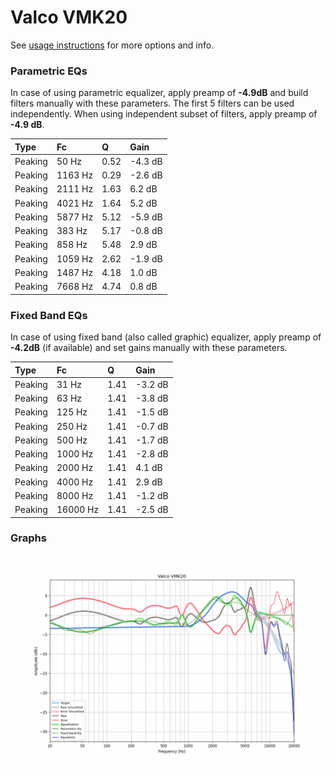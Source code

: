 # Valco VMK20
See [usage instructions](https://github.com/jaakkopasanen/AutoEq#usage) for more options and info.

### Parametric EQs
In case of using parametric equalizer, apply preamp of **-4.9dB** and build filters manually
with these parameters. The first 5 filters can be used independently.
When using independent subset of filters, apply preamp of **-4.9 dB**.

| Type    | Fc      |    Q | Gain    |
|:--------|:--------|:-----|:--------|
| Peaking | 50 Hz   | 0.52 | -4.3 dB |
| Peaking | 1163 Hz | 0.29 | -2.6 dB |
| Peaking | 2111 Hz | 1.63 | 6.2 dB  |
| Peaking | 4021 Hz | 1.64 | 5.2 dB  |
| Peaking | 5877 Hz | 5.12 | -5.9 dB |
| Peaking | 383 Hz  | 5.17 | -0.8 dB |
| Peaking | 858 Hz  | 5.48 | 2.9 dB  |
| Peaking | 1059 Hz | 2.62 | -1.9 dB |
| Peaking | 1487 Hz | 4.18 | 1.0 dB  |
| Peaking | 7668 Hz | 4.74 | 0.8 dB  |

### Fixed Band EQs
In case of using fixed band (also called graphic) equalizer, apply preamp of **-4.2dB**
(if available) and set gains manually with these parameters.

| Type    | Fc       |    Q | Gain    |
|:--------|:---------|:-----|:--------|
| Peaking | 31 Hz    | 1.41 | -3.2 dB |
| Peaking | 63 Hz    | 1.41 | -3.8 dB |
| Peaking | 125 Hz   | 1.41 | -1.5 dB |
| Peaking | 250 Hz   | 1.41 | -0.7 dB |
| Peaking | 500 Hz   | 1.41 | -1.7 dB |
| Peaking | 1000 Hz  | 1.41 | -2.8 dB |
| Peaking | 2000 Hz  | 1.41 | 4.1 dB  |
| Peaking | 4000 Hz  | 1.41 | 2.9 dB  |
| Peaking | 8000 Hz  | 1.41 | -1.2 dB |
| Peaking | 16000 Hz | 1.41 | -2.5 dB |

### Graphs
![](./Valco%20VMK20.png)